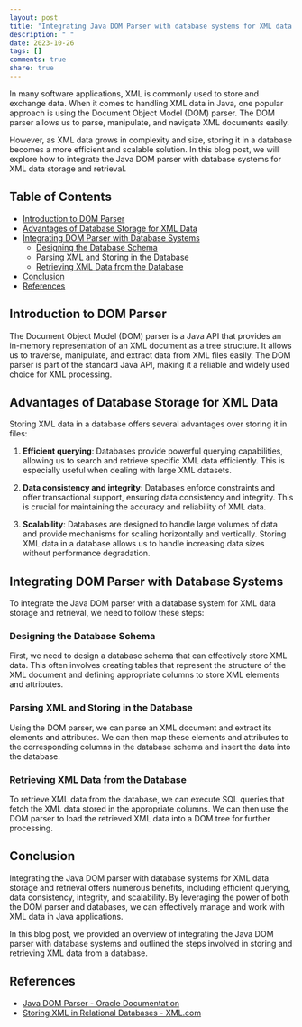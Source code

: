 ```yaml
---
layout: post
title: "Integrating Java DOM Parser with database systems for XML data storage and retrieval"
description: " "
date: 2023-10-26
tags: []
comments: true
share: true
---
```


In many software applications, XML is commonly used to store and exchange data. When it comes to handling XML data in Java, one popular approach is using the Document Object Model (DOM) parser. The DOM parser allows us to parse, manipulate, and navigate XML documents easily.

However, as XML data grows in complexity and size, storing it in a database becomes a more efficient and scalable solution. In this blog post, we will explore how to integrate the Java DOM parser with database systems for XML data storage and retrieval.

## Table of Contents
- [Introduction to DOM Parser](#introduction-to-dom-parser)
- [Advantages of Database Storage for XML Data](#advantages-of-database-storage-for-xml-data)
- [Integrating DOM Parser with Database Systems](#integrating-dom-parser-with-database-systems)
  - [Designing the Database Schema](#designing-the-database-schema)
  - [Parsing XML and Storing in the Database](#parsing-xml-and-storing-in-the-database)
  - [Retrieving XML Data from the Database](#retrieving-xml-data-from-the-database)
- [Conclusion](#conclusion)
- [References](#references)

## Introduction to DOM Parser

The Document Object Model (DOM) parser is a Java API that provides an in-memory representation of an XML document as a tree structure. It allows us to traverse, manipulate, and extract data from XML files easily. The DOM parser is part of the standard Java API, making it a reliable and widely used choice for XML processing.

## Advantages of Database Storage for XML Data

Storing XML data in a database offers several advantages over storing it in files:

1. **Efficient querying**: Databases provide powerful querying capabilities, allowing us to search and retrieve specific XML data efficiently. This is especially useful when dealing with large XML datasets.

2. **Data consistency and integrity**: Databases enforce constraints and offer transactional support, ensuring data consistency and integrity. This is crucial for maintaining the accuracy and reliability of XML data.

3. **Scalability**: Databases are designed to handle large volumes of data and provide mechanisms for scaling horizontally and vertically. Storing XML data in a database allows us to handle increasing data sizes without performance degradation.

## Integrating DOM Parser with Database Systems

To integrate the Java DOM parser with a database system for XML data storage and retrieval, we need to follow these steps:

### Designing the Database Schema

First, we need to design a database schema that can effectively store XML data. This often involves creating tables that represent the structure of the XML document and defining appropriate columns to store XML elements and attributes.

### Parsing XML and Storing in the Database

Using the DOM parser, we can parse an XML document and extract its elements and attributes. We can then map these elements and attributes to the corresponding columns in the database schema and insert the data into the database.

### Retrieving XML Data from the Database

To retrieve XML data from the database, we can execute SQL queries that fetch the XML data stored in the appropriate columns. We can then use the DOM parser to load the retrieved XML data into a DOM tree for further processing.

## Conclusion

Integrating the Java DOM parser with database systems for XML data storage and retrieval offers numerous benefits, including efficient querying, data consistency, integrity, and scalability. By leveraging the power of both the DOM parser and databases, we can effectively manage and work with XML data in Java applications.

In this blog post, we provided an overview of integrating the Java DOM parser with database systems and outlined the steps involved in storing and retrieving XML data from a database.

## References

- [Java DOM Parser - Oracle Documentation](https://docs.oracle.com/javase/8/docs/api/javax/xml/parsers/DocumentBuilder.html)
- [Storing XML in Relational Databases - XML.com](http://www.xml.com/pub/a/2006/05/31/storing-xml-in-relational-databases.html)